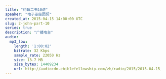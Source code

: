 ```yaml
---
title: "约翰二书10讲"
speaker: "电子圣经团契"
created_at: 2015-04-15 14:00:00 UTC
slug: 2-john-part-10
series: true
description: "广播电台"
audio:
  mp3_low:
    length: '1:00:02'
    bitrate: 32 Kbps
    sample_rate: 22050 Hz
    size: 13.7 MB
    size_bytes: 14409234
    url: http://audiocdn.ebiblefellowship.com/zh/radio/2015/2015.04.15_EBF_-_2_John_Part_10.mp3
---
```

